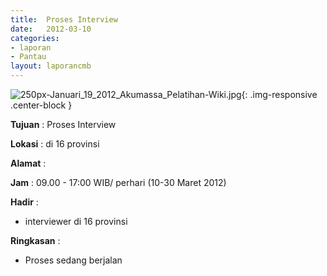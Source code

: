 ```yaml
---	
title: 	Proses Interview
date: 	2012-03-10
categories:	
- laporan	
- Pantau	
layout: laporancmb	
---	
```

	
![250px-Januari_19_2012_Akumassa_Pelatihan-Wiki.jpg](/uploads/250px-Januari_19_2012_Akumassa_Pelatihan-Wiki.jpg){: .img-responsive .center-block }	
	
**Tujuan** :	Proses Interview
	
**Lokasi** :	di 16 provinsi

**Alamat** : 	
	
**Jam** :	09.00 - 17:00 WIB/ perhari (10-30 Maret 2012)
	
**Hadir** :	
*	interviewer di 16 provinsi

**Ringkasan** :	
*	Proses sedang berjalan
